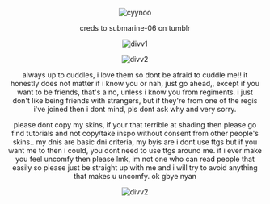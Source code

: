 <p align="center"> <img src= "https://64.media.tumblr.com/86416a526e1434465c8f0189624eb29c/3e1c4115d43cbed4-e7/s1280x1920/efa195402078b5414cbda917a766d5d34b91e13a.pnj" alt="cyynoo" />
<p align="center"> creds to submarine-06 on tumblr
<p align="center"> <img src= "https://64.media.tumblr.com/ab38dc134bd76f525b7bd7c49cbba056/fd041819d793f8d8-bc/s2048x3072/411ba5d2ca3c444ed11410fa47778735778daa72.pnj" alt="divv1" />

<p align="center"> <img src= "https://64.media.tumblr.com/87bcdd8f53babb31ef0bdf8db14a749a/c1bdcff10f74c583-62/s400x600/0fc21c74e81a754b8129357d05a3cd883f3fc29e.pnj" alt="divv2" />
<p align="center">always up to cuddles, i love them so dont be afraid to cuddle me!! it honestly does not matter if i know you or nah, just go ahead,, except if you want to be friends, that's a no, unless i know you from regiments. i just don't like being friends with strangers, but if they're from one of the regis i've joined then i dont mind, pls dont ask why and very sorry.

<p align="center">please dont copy my skins, if your that terrible at shading then please go find tutorials and not copy/take inspo without consent from other people's skins.. my dnis are basic dni criteria, my byis are i dont use ttgs but if you want me to then i could, you dont need to use ttgs around me. if i ever make you feel uncomfy then please lmk, im not one who can read people that easily so please just be straight up with me and i will try to avoid anything that makes u uncomfy. ok gbye nyan

<p align="center"> <img src= "https://64.media.tumblr.com/a3107970bd6c733357501a05ab566147/c1bdcff10f74c583-3a/s400x600/94006c8f6a690751b826456c81318d52b17a2891.pnj" alt="divv2" />
